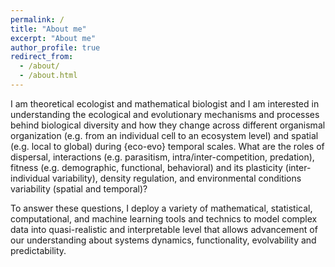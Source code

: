 ```yaml
---
permalink: /
title: "About me"
excerpt: "About me"
author_profile: true
redirect_from:
  - /about/
  - /about.html
---
```


I am theoretical ecologist and mathematical biologist and I am interested in understanding the ecological and evolutionary mechanisms and processes behind biological diversity and how they change across different organismal organization (e.g. from an individual cell to an ecosystem level) and spatial (e.g. local to global) during {eco-evo} temporal scales. What are the roles of dispersal, interactions (e.g. parasitism, intra/inter-competition, predation), fitness (e.g. demographic, functional, behavioral) and its plasticity (inter-individual variability), density regulation, and environmental conditions variability (spatial and temporal)? 

To answer these questions, I deploy a variety of mathematical, statistical, computational, and machine learning tools and technics to model complex data into quasi-realistic and interpretable level that allows advancement of our understanding about systems dynamics, functionality, evolvability and predictability.

